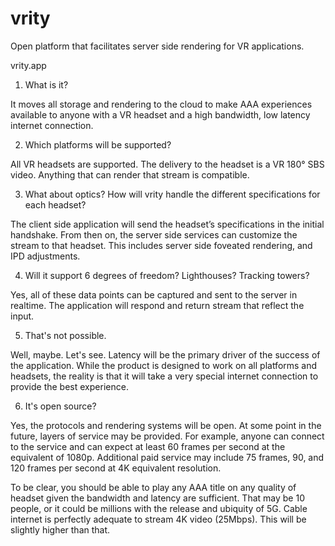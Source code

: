 # vrity
Open platform that facilitates server side rendering for VR applications.

vrity.app

1. What is it?

It moves all storage and rendering to the cloud to make AAA experiences available to anyone with a VR headset and a high bandwidth, low latency internet connection.

2. Which platforms will be supported?

All VR headsets are supported. The delivery to the headset is a VR 180° SBS video. Anything that can render that stream is compatible.

3. What about optics? How will vrity handle the different specifications for each headset?

The client side application will send the headset’s specifications in the initial handshake. From then on, the server side services can customize the stream to that headset. This includes server side foveated rendering, and IPD adjustments.

4. Will it support 6 degrees of freedom? Lighthouses? Tracking towers?

Yes, all of these data points can be captured and sent to the server in realtime. The application will respond and return stream that reflect the input.

5. That's not possible.

Well, maybe. Let's see. Latency will be the primary driver of the success of the application. While the product is designed to work on all platforms and headsets, the reality is that it will take a very special internet connection to provide the best experience.

6. It's open source?

Yes, the protocols and rendering systems will be open. At some point in the future, layers of service may be provided. For example, anyone can connect to the service and can expect at least 60 frames per second at the equivalent of 1080p. Additional paid service may include 75 frames, 90, and 120 frames per second at 4K equivalent resolution.

To be clear, you should be able to play any AAA title on any quality of headset given the bandwidth and latency are sufficient. That may be 10 people, or it could be millions with the release and ubiquity of 5G. Cable internet is perfectly adequate to stream 4K video (25Mbps). This will be slightly higher than that.
